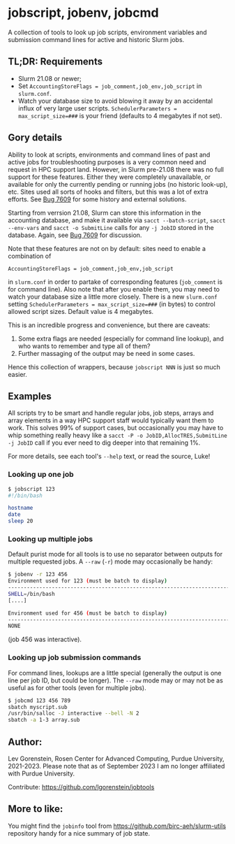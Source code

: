 # jobscript, jobenv, jobcmd

A collection of tools to look up job scripts, environment variables and
submission command lines for active and historic Slurm jobs.

## TL;DR: Requirements
  * Slurm 21.08 or newer;
  * Set `AccountingStoreFlags = job_comment,job_env,job_script` in `slurm.conf`.
  * Watch your database size to avoid blowing it away by an accidental influx
    of very large user scripts. `SchedulerParameters = max_script_size=###`
    is your friend (defaults to 4 megabytes if not set).

## Gory details

Ability to look at scripts, environments and command lines of past and
active jobs for troubleshooting purposes is a very common need and request
in HPC support land.  However, in Slurm pre-21.08 there was no full support
for these features.  Either they were completely unavailable, or available
for only the currently pending or running jobs (no historic look-up), etc.
Sites used all sorts of hooks and filters, but this was a lot of extra
efforts.  See [Bug 7609](https://bugs.schedmd.com/show_bug.cgi?id=7609) for
some history and external solutions.

Starting from verrsion 21.08, Slurm can store this information in the
accounting database, and make it available via `sacct --batch-script`,
`sacct --env-vars` and `sacct -o SubmitLine` calls for any `-j JobID`
stored in the database.  Again, see
[Bug 7609](https://bugs.schedmd.com/show_bug.cgi?id=7609) for discussion.

Note that these features are not on by default:
sites need to enable a combination of
```
AccountingStoreFlags = job_comment,job_env,job_script
```
in `slurm.conf` in order to partake of corresponding features
(`job_comment` is for command line).  Also note that after you enable them,
you may need to watch your database size a little more closely.  There is
a new `slurm.conf` setting `SchedulerParameters = max_script_size=###`
(in bytes) to control allowed script sizes.  Default value is 4 megabytes.

This is an incredible progress and convenience, but there are caveats:
  1. Some extra flags are needed (especially for command line lookup), and
     who wants to remember and type all of them?
  2. Further massaging of the output may be need in some cases.

Hence this collection of wrappers, because `jobscript NNN` is just so much easier.


## Examples

All scripts try to be smart and handle regular jobs, job steps, arrays and
array elements in a way HPC support staff would typically want them to work.
This solves 99% of support cases, but occasionally you may have to whip
something really heavy like a `sacct -P -o JobID,AllocTRES,SubmitLine -j JobID`
call if you ever need to dig deeper into that remaining 1%.

For more details, see each tool's `--help` text, or read the source, Luke!

### Looking up one job
```bash session
$ jobscript 123
#!/bin/bash

hostname
date
sleep 20
```

### Looking up multiple jobs

Default purist mode for all tools is to use no separator between outputs
for multiple requested jobs.  A `--raw` (`-r`) mode may occasionally be handy:
```bash session
$ jobenv -r 123 456
Environment used for 123 (must be batch to display)
--------------------------------------------------------------------------------
SHELL=/bin/bash
[....]

Environment used for 456 (must be batch to display)
--------------------------------------------------------------------------------
NONE

```
(job 456 was interactive).

### Looking up job submission commands

For command lines, lookups are a little special (generally the output is one
line per job ID, but could be longer).  The `--raw` mode may or may not be
as useful as for other tools (even for multiple jobs).
```bash session
$ jobcmd 123 456 789
sbatch myscript.sub
/usr/bin/salloc -J interactive --bell -N 2
sbatch -a 1-3 array.sub
```

## Author:

Lev Gorenstein, Rosen Center for Advanced Computing, Purdue University, 2021-2023.
Please note that as of September 2023 I am no longer affiliated with Purdue University.

Contribute: https://github.com/lgorenstein/jobtools

## More to like:

You might find the `jobinfo` tool from https://github.com/birc-aeh/slurm-utils repository handy for a nice summary of job state.
